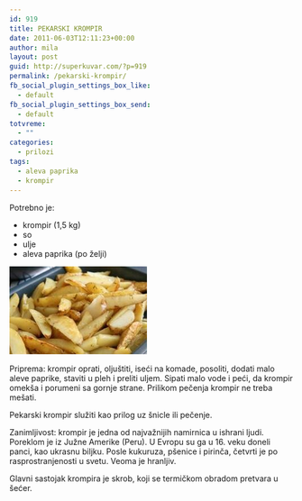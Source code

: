 ```yaml
---
id: 919
title: PEKARSKI KROMPIR
date: 2011-06-03T12:11:23+00:00
author: mila
layout: post
guid: http://superkuvar.com/?p=919
permalink: /pekarski-krompir/
fb_social_plugin_settings_box_like:
  - default
fb_social_plugin_settings_box_send:
  - default
totvreme:
  - ""
categories:
  - prilozi
tags:
  - aleva paprika
  - krompir
---
```

Potrebno je:

  * krompir (1,5 kg)
  * so
  * ulje
  * aleva paprika (po želji)

<img class="alignnone size-full wp-image-939" title="pekarski krompir" src="/wp-content/uploads/2011/06/pekarski-krompir-e1307103069619.jpg" alt="" width="244" height="156" /> 

Priprema: krompir oprati, oljuštiti, iseći na komade, posoliti, dodati malo aleve paprike, staviti u pleh i preliti uljem. Sipati malo vode i peći, da krompir omekša i porumeni sa gornje strane. Prilikom pečenja krompir ne treba mešati.

Pekarski krompir služiti kao prilog uz šnicle ili pečenje.

Zanimljivost: krompir je jedna od najvažnijih namirnica u ishrani ljudi. Poreklom je iz Južne Amerike (Peru). U Evropu su ga u 16. veku doneli  panci, kao ukrasnu biljku. Posle kukuruza, pšenice i pirinča, četvrti je po rasprostranjenosti u svetu. Veoma je hranljiv.

Glavni sastojak krompira je skrob, koji se termičkom obradom pretvara u šećer.